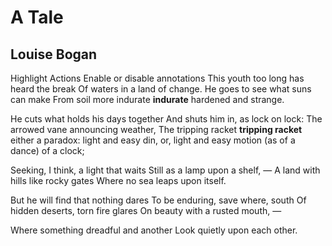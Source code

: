 # A Tale
## Louise Bogan
Highlight Actions Enable or disable annotations
This youth too long has heard the break
Of waters in a land of change.
He goes to see what suns can make
From soil more indurate **indurate** hardened and strange.

He cuts what holds his days together
And shuts him in, as lock on lock:
The arrowed vane announcing weather,
The  tripping racket **tripping racket** either a paradox: light and easy din,
or, light and easy motion (as of a dance)  of a clock;

Seeking, I think, a light that waits
Still as a lamp upon a shelf, —
A land with hills like rocky gates
Where no sea leaps upon itself.

But he will find that nothing dares
To be enduring, save where, south
Of hidden deserts, torn fire glares
On beauty with a rusted mouth, —

Where something dreadful and another
Look quietly upon each other.